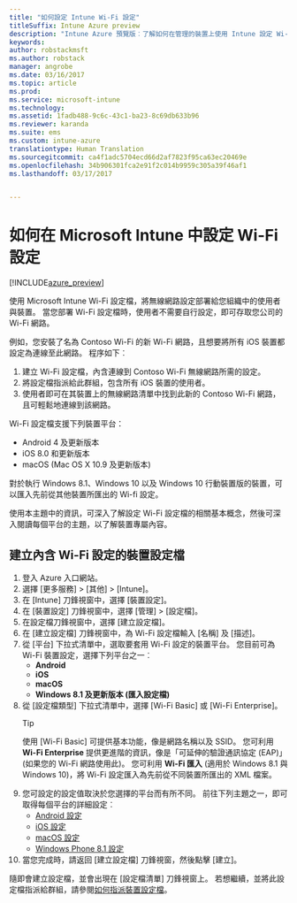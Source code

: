 ```yaml
---
title: "如何設定 Intune Wi-Fi 設定"
titleSuffix: Intune Azure preview
description: "Intune Azure 預覽版︰了解如何在管理的裝置上使用 Intune 設定 Wi-Fi 連線。"
keywords: 
author: robstackmsft
ms.author: robstack
manager: angrobe
ms.date: 03/16/2017
ms.topic: article
ms.prod: 
ms.service: microsoft-intune
ms.technology: 
ms.assetid: 1fadb488-9c6c-43c1-ba23-8c69db633b96
ms.reviewer: karanda
ms.suite: ems
ms.custom: intune-azure
translationtype: Human Translation
ms.sourcegitcommit: ca4f1adc5704ecd66d2af7823f95ca63ec20469e
ms.openlocfilehash: 34b906301fca2e91f2c014b9959c305a39f46af1
ms.lasthandoff: 03/17/2017


---
```


# <a name="how-to-configure-wi-fi-settings-in-microsoft-intune"></a>如何在 Microsoft Intune 中設定 Wi-Fi 設定

[!INCLUDE[azure_preview](../includes/azure_preview.md)]

使用 Microsoft Intune Wi-Fi 設定檔，將無線網路設定部署給您組織中的使用者與裝置。 當您部署 Wi-Fi 設定檔時，使用者不需要自行設定，即可存取您公司的 Wi-Fi 網路。

例如，您安裝了名為 Contoso Wi-Fi 的新 Wi-Fi 網路，且想要將所有 iOS 裝置都設定為連線至此網路。 程序如下︰

1. 建立 Wi-Fi 設定檔，內含連線到 Contoso Wi-Fi 無線網路所需的設定。
2. 將設定檔指派給此群組，包含所有 iOS 裝置的使用者。
3. 使用者即可在其裝置上的無線網路清單中找到此新的 Contoso Wi-Fi 網路，且可輕鬆地連線到該網路。

Wi-Fi 設定檔支援下列裝置平台：

- Android 4 及更新版本
- iOS 8.0 和更新版本
- macOS (Mac OS X 10.9 及更新版本)

對於執行 Windows 8.1、Windows 10 以及 Windows 10 行動裝置版的裝置，可以匯入先前從其他裝置所匯出的 Wi-fi 設定。

使用本主題中的資訊，可深入了解設定 Wi-Fi 設定檔的相關基本概念，然後可深入閱讀每個平台的主題，以了解裝置專屬內容。

## <a name="create-a-device-profile-containing-wi-fi-settings"></a>建立內含 Wi-Fi 設定的裝置設定檔

1. 登入 Azure 入口網站。
2. 選擇 [更多服務]  >  [其他]  >  [Intune]。
3. 在 [Intune] 刀鋒視窗中，選擇 [裝置設定]。
2. 在 [裝置設定] 刀鋒視窗中，選擇 [管理]  >  [設定檔]。
3. 在設定檔刀鋒視窗中，選擇 [建立設定檔]。
4. 在 [建立設定檔] 刀鋒視窗中，為 Wi-Fi 設定檔輸入 [名稱] 及 [描述]。
5. 從 [平台] 下拉式清單中，選取要套用 Wi-Fi 設定的裝置平台。 您目前可為 Wi-Fi 裝置設定，選擇下列平台之一︰
    - **Android**
    - **iOS**
    - **macOS**
    - **Windows 8.1 及更新版本 (匯入設定檔)**
6. 從 [設定檔類型] 下拉式清單中，選擇 [Wi-Fi Basic] 或 [Wi-Fi Enterprise]。
    >[!TIP]
    >使用 [Wi-Fi Basic] 可提供基本功能，像是網路名稱以及 SSID。 您可利用 **Wi-Fi Enterprise** 提供更進階的資訊，像是「可延伸的驗證通訊協定 (EAP)」(如果您的 Wi-Fi 網路使用此)。 您可利用 **Wi-Fi 匯入** (適用於 Windows 8.1 與 Windows 10)，將 Wi-Fi 設定匯入為先前從不同裝置所匯出的 XML 檔案。
7. 您可設定的設定值取決於您選擇的平台而有所不同。 前往下列主題之一，即可取得每個平台的詳細設定︰
    - [Android 設定](wi-fi-for-android.md)
    - [iOS 設定](wi-fi-for-ios.md)
    - [macOS 設定](wi-fi-for-macos.md)
    - [Windows Phone 8.1 設定](wi-fi-import-for-windows-8-1.md)
8. 當您完成時，請返回 [建立設定檔] 刀鋒視窗，然後點擊 [建立]。

隨即會建立設定檔，並會出現在 [設定檔清單] 刀鋒視窗上。
若想繼續，並將此設定檔指派給群組，請參閱[如何指派裝置設定檔](how-to-assign-device-profiles.md)。


